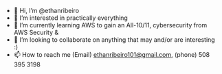 - 👋 Hi, I’m @ethanribeiro
- 👀 I’m interested in practically everything
- 🌱 I’m currently learning AWS to gain an All-10/11, cybersecurity from AWS Security & 
- 💞️ I’m looking to collaborate on anything that may and/or are interesting :)
- 📫 How to reach me (Email) ethanribeiro101@gmail.com, (phone) 508 395 3198

<!---
ethanribeiro/ethanribeiro is a ✨ special ✨ repository because its `README.md` (this file) appears on your GitHub profile.
You can click the Preview link to take a look at your changes.
--->
